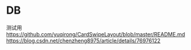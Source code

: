 # DB
测试用
https://github.com/yuqirong/CardSwipeLayout/blob/master/README.md
https://blog.csdn.net/chenzheng8975/article/details/76976122
